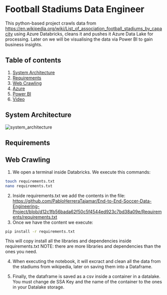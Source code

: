 # Football Stadiums Data Engineer

This python-based project crawls data from https://en.wikipedia.org/wiki/List_of_association_football_stadiums_by_capacity using Azure Databricks, cleans it and pushes it Azure Data Lake for processing. Later on we will be visualising the data via Power BI to gain business insights.

## Table of contents

1. [System Architecture](#system-architecture)
2. [Requirements](#requirements)
3. [Web Crawling](#how-it-works)
4. [Azure](#video)
5. [Power BI](#video)
6. [Video](#video)

## System Architecture
![system_architecture](https://github.com/user-attachments/assets/7afa1916-d20e-4151-9be5-95840d77fa98)

## Requirements

## Web Crawling
1. We open a terminal inside Databricks. We execute this commands: 
```bash
touch requirements.txt
nano requirements.txt
```
2. Inside requirements.txt we add the contents in the file: https://github.com/PabloHerreraTajamar/End-to-End-Soccer-Data-Engineering-Project/blob/d12c1fb56bada62f50c5f4544ed923c7bd38a09e/Requirements/requirements.txt
3. Once we have the content we execute:
```bash
pip install -r requirements.txt
```
This will copy install all the libraries and dependencies inside requirements.txt
NOTE: there are more libraries and dependencies than the ones you need.

4. When executing the notebook, it will excract and clean all the data from the stadiums from wikipedia, later on saving them into a Dataframe.

5. Finally, the dataframe is saved as a csv inside a container in a datalake. You must change de SSA Key and the name of the container to the ones in your Datalake storage.



